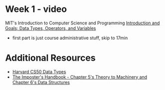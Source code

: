 # Week 1 - video

MIT's Introduction to Computer Science and Programming [Introduction and Goals; Data Types, Operators, and Variables](https://ocw.mit.edu/courses/electrical-engineering-and-computer-science/6-00-introduction-to-computer-science-and-programming-fall-2008/video-lectures/lecture-1/)

- first part is just course administrative stuff, skip to 17min

# Additional Resources

- [Harvard CS50 Data Types](https://www.youtube.com/embed/JFieJW_kZq4?autoplay=1&rel=0)
- [The Imposter's Handbook - Chapter 5's Theory to Machinery and Chapter 6's Data Structures](https://bigmachine.io/products/the-imposters-handbook-complete/)

